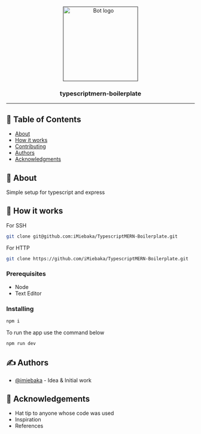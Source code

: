 <p align="center">
  <a href="" rel="noopener">
 <img width=200px height=200px src="https://external-content.duckduckgo.com/iu/?u=https%3A%2F%2Fwww.manejandodatos.es%2Fwp-content%2Fuploads%2F2015%2F03%2Ftypescript.png&f=1&nofb=1&ipt=0fe4fbec79afe1edc9241b1345ff7c4a2abcb94f5596591df277ddd1c75688a6&ipo=images" alt="Bot logo"></a>
</p>

<h3 align="center">typescriptmern-boilerplate</h3>

---

## 📝 Table of Contents

- [About](#about)
- [How it works](#working)
- [Contributing](../CONTRIBUTING.md)
- [Authors](#authors)
- [Acknowledgments](#acknowledgement)

## 🧐 About <a name = "about"></a>

Simple setup for typescript and express

## 💭 How it works <a name = "working"></a>

For SSH
```bash
git clone git@github.com:iMiebaka/TypescriptMERN-Boilerplate.git
```

For HTTP
```bash
git clone https://github.com/iMiebaka/TypescriptMERN-Boilerplate.git
```


### Prerequisites

- Node
- Text Editor

### Installing

```bash
npm i
```
To run the app use the command below
```bash
npm run dev
```

## ✍️ Authors <a name = "authors"></a>

- [@imiebaka](https://github.com/imiebaka) - Idea & Initial work


## 🎉 Acknowledgements <a name = "acknowledgement"></a>

- Hat tip to anyone whose code was used
- Inspiration
- References
